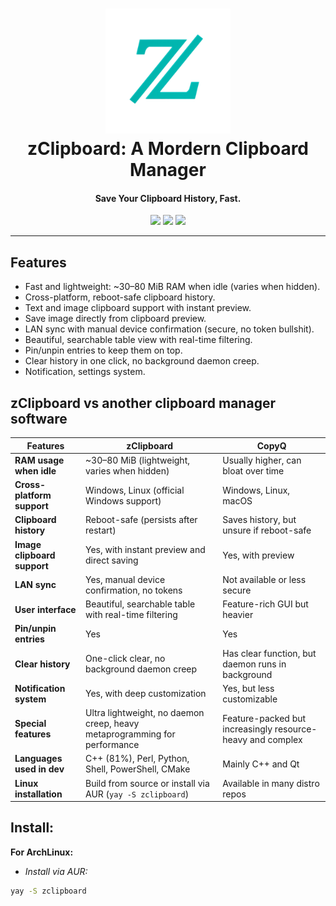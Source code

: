 <h1 align="center">
  <a href="https://github.com/reim-developer/zClipboard">
    <img src="/assets/icon.png" width=200 height=200/><br>
  </a>
    zClipboard: A Mordern Clipboard Manager
</h1>

<h4 align="center">Save Your Clipboard History, Fast.</h4>

<div align="center">
    <a href="https://github.com/Reim-developer/zClipboard/actions/workflows/macos.yml"><img src="https://github.com/Reim-developer/zClipboard/actions/workflows/macos.yml/badge.svg?branch=master" /></a>
    <a href="https://github.com/Reim-developer/zClipboard/actions/workflows/linux.yml"><img src="https://github.com/Reim-developer/zClipboard/actions/workflows/linux.yml/badge.svg?branch=master" /></a>
    <a href="https://github.com/Reim-developer/zClipboard/actions/workflows/windows.yml"><img src="https://github.com/Reim-developer/zClipboard/actions/workflows/windows.yml/badge.svg?branch=master" /></a>
</div>

---

## Features
+ Fast and lightweight: ~30–80 MiB RAM when idle (varies when hidden).
+ Cross-platform, reboot-safe clipboard history.
+ Text and image clipboard support with instant preview.
+ Save image directly from clipboard preview.
+ LAN sync with manual device confirmation (secure, no token bullshit).
+ Beautiful, searchable table view with real-time filtering.
+ Pin/unpin entries to keep them on top.
+ Clear history in one click, no background daemon creep.
+ Notification, settings system.

## zClipboard vs another clipboard manager software
| Features                    | zClipboard                                                                | CopyQ                                                      |
|-----------------------------|---------------------------------------------------------------------------|------------------------------------------------------------|
| **RAM usage when idle**     | ~30–80 MiB (lightweight, varies when hidden)                              | Usually higher, can bloat over time                        |
| **Cross-platform support**  | Windows, Linux (official Windows support)                                 | Windows, Linux, macOS                                      |
| **Clipboard history**       | Reboot-safe (persists after restart)                                      | Saves history, but unsure if reboot-safe                   |
| **Image clipboard support** | Yes, with instant preview and direct saving                               | Yes, with preview                                          |
| **LAN sync**                | Yes, manual device confirmation, no tokens                                | Not available or less secure                               |
| **User interface**          | Beautiful, searchable table with real-time filtering                      | Feature-rich GUI but heavier                               |
| **Pin/unpin entries**       | Yes                                                                       | Yes                                                        |
| **Clear history**           | One-click clear, no background daemon creep                               | Has clear function, but daemon runs in background          |
| **Notification system**     | Yes, with deep customization                                              | Yes, but less customizable                                 |
| **Special features**        | Ultra lightweight, no daemon creep, heavy metaprogramming for performance | Feature-packed but increasingly resource-heavy and complex |
| **Languages used in dev**   | C++ (81%), Perl, Python, Shell, PowerShell, CMake                         | Mainly C++ and Qt                                          |
| **Linux installation**      | Build from source or install via AUR (`yay -S zclipboard`)                | Available in many distro repos                             |

## Install:
**For ArchLinux:**
* *Install via AUR:*
```bash
yay -S zclipboard
```
